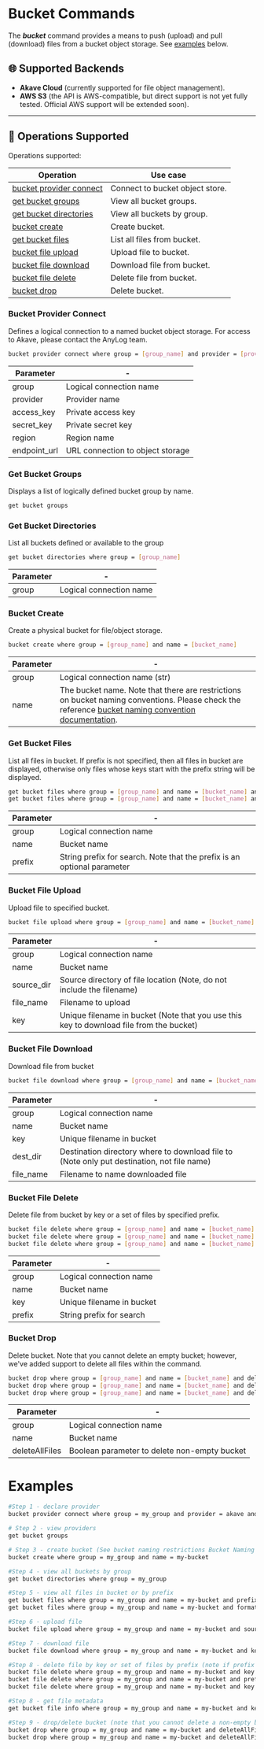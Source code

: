 # Bucket Commands

The ***bucket*** command provides a means to push (upload) and pull (download) files from a bucket object storage.
See [examples](#examples) below.

## 🌐 Supported Backends
- **Akave Cloud** (currently supported for file object management).  
- **AWS S3** (the API is AWS-compatible, but direct support is not yet fully tested. Official AWS support will be extended soon).  

---

## 🔧 Operations Supported
Operations supported:

| Operation                                           | Use case                                               | 
|-----------------------------------------------------|--------------------------------------------------------|
| [bucket provider connect](#bucket-provider-connect) | Connect to bucket object store.                        |
| [get bucket groups](#get-bucket-groups)             | View all bucket groups.                                |
| [get bucket directories](#get-bucket-directories)   | View all buckets by group.                             | 
| [bucket create](#bucket-create)                     | Create bucket.                                         | 
| [get bucket files](#get-bucket-files)               | List all files from bucket.                            |
| [bucket file upload](#bucket-file-upload)           | Upload file to bucket.                                 |
| [bucket file download](#bucket-file-download)       | Download file from bucket.                             |
| [bucket file delete](#bucket-file-delete)           | Delete file from bucket.                               |
| [bucket drop](#bucket-drop)                         | Delete bucket.                                         |

<a id="bucket-provider-connect"></a>
### Bucket Provider Connect
Defines a logical connection to a named bucket object storage. For access to Akave, please contact the AnyLog team.

```bash
bucket provider connect where group = [group_name] and provider = [provider] and id = 123 and access_key = [access_key] and secret_key = [secret_key] and region = [region] and endpoint_url = [endpoint_url]
```
| Parameter                                                                  | -                                 | 
|----------------------------------------------------------------------------|-----------------------------------|
| group                                                                      | Logical connection name           |
| provider                                                                   | Provider name                     |
| access_key                                                                 | Private access key                | 
| secret_key                                                                 | Private secret key                | 
| region                                                                     | Region name                       |
| endpoint_url                                                               | URL connection to object storage  |

<a id="get-bucket-groups"></a>
### Get Bucket Groups
Displays a list of logically defined bucket group by name.
```bash
get bucket groups
```

<a id="get-bucket-directories"></a>
### Get Bucket Directories
List all buckets defined or available to the group
```bash
get bucket directories where group = [group_name]
```
| Parameter                                                                  | -                         | 
|----------------------------------------------------------------------------|---------------------------|
| group                                                                      | Logical connection name   |

<a id="bucket-create"></a>
### Bucket Create
Create a physical bucket for file/object storage. 
```bash
bucket create where group = [group_name] and name = [bucket_name]
```
| Parameter | -                                                                                                                                                      | 
|-----------|--------------------------------------------------------------------------------------------------------------------------------------------------------|
| group     | Logical connection name (str)                                                                                                                          |
| name      | The bucket name. Note that there are restrictions on bucket naming conventions. Please check the reference [bucket naming convention documentation](https://docs.akave.xyz/akave-o3/bucket-management/bucket-naming-rules/). |


<a id="get-bucket-files"></a>
### Get Bucket Files
List all files in bucket. If prefix is not specified, then all files in bucket are displayed, otherwise only files whose
keys start with the prefix string will be displayed. 
```bash
get bucket files where group = [group_name] and name = [bucket_name] and prefix = [string-prefix] and format = json
get bucket files where group = [group_name] and name = [bucket_name] and format = json
```
| Parameter | -                                                                        | 
|-----------|--------------------------------------------------------------------------|
| group     | Logical connection name                                                  |
| name      | Bucket name                                                              |
| prefix    | String prefix for search. Note that the prefix is an optional parameter  |

<a id="bucket-file-upload"></a>
### Bucket File Upload
Upload file to specified bucket.
```bash
bucket file upload where group = [group_name] and name = [bucket_name] and source_dir = [local_source_directory] and file_name = [file_name] and key = [file_key]
```
| Parameter  | -                                                                                       | 
|------------|-----------------------------------------------------------------------------------------|
| group      | Logical connection name                                                                 |
| name       | Bucket name                                                                             |
| source_dir | Source directory of file location (Note, do not include the filename)                   |
| file_name  | Filename to upload                                                                      |
| key        | Unique filename in bucket (Note that you use this key to download file from the bucket) |


<a id="bucket-file-download"></a>
### Bucket File Download
Download file from bucket
```bash
bucket file download where group = [group_name] and name = [bucket_name] and key = [file_key] and dest_dir = [destination_dir] and file_name = [filename]
```
| Parameter | -                                                                                          | 
|-----------|--------------------------------------------------------------------------------------------|
| group     | Logical connection name                                                                    |
| name      | Bucket name                                                                                |
| key       | Unique filename in bucket                                                                  |
| dest_dir  | Destination directory where to download file to (Note only put destination, not file name) |
| file_name | Filename to name downloaded file                                                           |


<a id="bucket-file-delete"></a>
### Bucket File Delete
Delete file from bucket by key or a set of files by specified prefix.
```bash
bucket file delete where group = [group_name] and name = [bucket_name] and key = [file_key]    # deletes one file
bucket file delete where group = [group_name] and name = [bucket_name] and prefix = [str-prefix]  # deletes all files with keys that start with the prefix
bucket file delete where group = [group_name] and name = [bucket_name] and key = [file_key] and prefix = [str-prefix]  # deletes one file and all files with keys that start with the prefix
```
| Parameter | -                          | 
|-----------|----------------------------|
| group     | Logical connection name    |
| name      | Bucket name                |
| key       | Unique filename in bucket  |
| prefix    | String prefix for search   |


<a id="bucket-drop"></a>
### Bucket Drop
Delete bucket. Note that you cannot delete an empty bucket; however, we've added support to delete all files within the command.
```bash
bucket drop where group = [group_name] and name = [bucket_name] and deleteAllFiles = [true/false]  
bucket drop where group = [group_name] and name = [bucket_name] and deleteAllFiles = false  # will only delete an empty bucket
bucket drop where group = [group_name] and name = [bucket_name] and deleteAllFiles = true  # will delete a non-empty bucket
```
| Parameter      | -                                            | 
|----------------|----------------------------------------------|
| group          | Logical connection name                      |
| name           | Bucket name                                  |
| deleteAllFiles | Boolean parameter to delete non-empty bucket |

<a id="examples"></a>
# Examples
```bash
#Step 1 - declare provider 
bucket provider connect where group = my_group and provider = akave and id = 123 and access_key = [access_key] and secret_key = [secret_key] and region = akave-network and endpoint_url = [endpoint_url]

# Step 2 - view providers 
get bucket groups

# Step 3 - create bucket (See bucket naming restrictions Bucket Naming Rules )
bucket create where group = my_group and name = my-bucket

#Step 4 - view all buckets by group
get bucket directories where group = my_group

#Step 5 - view all files in bucket or by prefix
get bucket files where group = my_group and name = my-bucket and prefix = dir1 and format = json
get bucket files where group = my_group and name = my-bucket and format = json

#Step 6 - upload file
bucket file upload where group = my_group and name = my-bucket and source_dir = /Users/roy and file_name = test.txt and key = dir1/test2.txt

#Step 7 - download file
bucket file download where group = my_group and name = my-bucket and key = test.txt and dest_dir = /Users/roy/test2 and file_name = test.txt

#Step 8 - delete file by key or set of files by prefix (note if prefix and key set, both will be deleted)
bucket file delete where group = my_group and name = my-bucket and key = test.txt
bucket file delete where group = my_group and name = my-bucket and prefix = dir1
bucket file delete where group = my_group and name = my-bucket and key = test2.txt and prefix = dir1

#Step 8 - get file metadata
get bucket file info where group = my_group and name = my-bucket and key = test2.txt

#Step 9 - drop/delete bucket (note that you cannot delete a non-empty bucket. to delete non-empty bucket, set deleteAllFiles = true)
bucket drop where group = my_group and name = my-bucket and deleteAllFiles = false
bucket drop where group = my_group and name = my-bucket and deleteAllFiles = true
```







